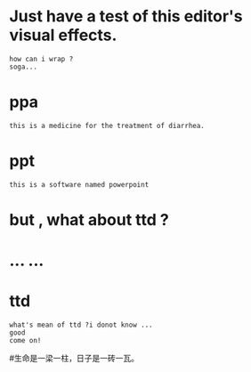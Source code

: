 # Just have a test of this editor's visual effects.
	how can i wrap ?
	soga...
# ppa
	this is a medicine for the treatment of diarrhea.
# ppt
	this is a software named powerpoint 
#	but , what about ttd ?
#	... ...
# ttd
	what's mean of ttd ?i donot know ...
	good
	come on!
#生命是一梁一柱，日子是一砖一瓦。
